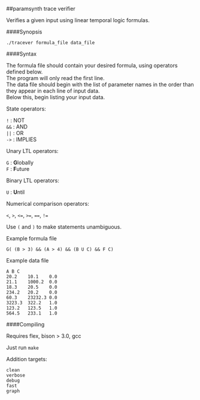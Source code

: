 ##paramsynth trace verifier

Verifies a given input using linear temporal logic formulas.

####Synopsis

`./tracever formula_file data_file`

####Syntax 

The formula file should contain your desired formula, using operators defined below.       
The program will only read the first line.      
The data file should begin with the list of parameter names in the order than they appear in each line of input data.     
Below this, begin listing your input data. 

State operators:

`!`	: NOT    
`&&`	: AND    
`||`    : OR     
`->`    : IMPLIES       

Unary LTL operators:

`G`     : **G**lobally    
`F`     : **F**uture    

Binary LTL operators:

`U`     : **U**ntil     

Numerical comparison operators:

`<`, `>`, `<=`, `>=`, `==`, `!=`     


Use `(` and `)` to make statements unambiguous.

Example formula file

```
G( (B > 3) && (A > 4) && (B U C) && F C)
```

Example data file
```
A B C 
20.2 	10.1 	0.0 
21.1 	1000.2 	0.0 
18.3	20.5 	0.0 
234.2 	20.2 	0.0 
60.3 	23232.3 0.0 
3223.3 	322.2 	1.0 
123.2 	123.5 	1.0 
564.5 	233.1 	1.0 
```

####Compiling

Requires flex, bison > 3.0, gcc

Just run `make`

Addition targets:
```
clean
verbose
debug
fast
graph
```


